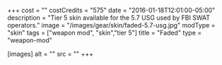 +++
cost = ""
costCredits = "575"
date = "2016-01-18T12:01:00-05:00"
description = "Tier 5 skin available for the 5.7 USG used by FBI SWAT operators."
image = "/images/gear/skin/faded-5.7-usg.jpg"
modType = "skin"
tags = ["weapon mod", "skin","tier 5"]
title = "Faded"
type = "weapon-mod"

[images]
  alt = ""
  src = ""
+++
